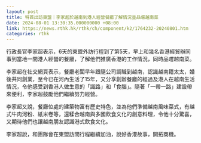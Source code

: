 ```yaml
---
layout: post
title: 特首出訪東盟｜李家超於越南到港人經營餐廳了解情況並品嚐越南菜
date: 2024-08-01 13:30:35.000000000 +08:00
link: https://news.rthk.hk/rthk/ch/component/k2/1764232-20240801.htm
categories: rthk
---
```


行政長官李家超表示，6天的東盟外訪行程到了第5天，早上和幾名香港經貿辦同事到當地一間港人經營的餐廳，了解他們推廣香港的工作情況，同時品嚐越南菜。

李家超在社交網頁表示，餐廳老闆早年跟隨公司調職到越南，認識越南籍太太，婚後共同創業，至今已在河內生活了15年，又分享創辦餐廳的經過及港人在越南生活情況，令他感受到香港人做生意的「識路」和「食腦」。隨著「一帶一路」建設帶來便利，李家超鼓勵他們繼續努力經營。

李家超又說，餐廳位處的建築物富有歷史特色，並為他們準備越南風味菜式，有越式牛肉河粉、紙米卷等，還糅合越南與多國飲食文化的創意料理，令他十分驚喜，又期待他們也讓越南朋友認識港式飲食文化。

李家超說，和團隊會在東盟訪問行程繼續加油，說好香港故事，開拓商機。
